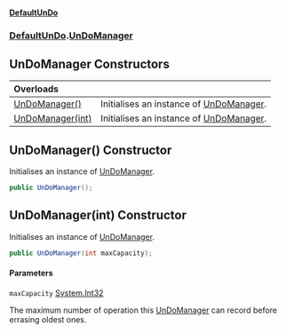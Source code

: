 #### [DefaultUnDo](../../index.md 'index')
### [DefaultUnDo](../../index.md#DefaultUnDo 'DefaultUnDo').[UnDoManager](index.md 'DefaultUnDo\.UnDoManager')

## UnDoManager Constructors

| Overloads | |
| :--- | :--- |
| [UnDoManager\(\)](UnDoManager.md#DefaultUnDo.UnDoManager.UnDoManager() 'DefaultUnDo\.UnDoManager\.UnDoManager\(\)') | Initialises an instance of [UnDoManager](index.md 'DefaultUnDo\.UnDoManager')\. |
| [UnDoManager\(int\)](UnDoManager.md#DefaultUnDo.UnDoManager.UnDoManager(int) 'DefaultUnDo\.UnDoManager\.UnDoManager\(int\)') | Initialises an instance of [UnDoManager](index.md 'DefaultUnDo\.UnDoManager')\. |

<a name='DefaultUnDo.UnDoManager.UnDoManager()'></a>

## UnDoManager\(\) Constructor

Initialises an instance of [UnDoManager](index.md 'DefaultUnDo\.UnDoManager')\.

```csharp
public UnDoManager();
```

<a name='DefaultUnDo.UnDoManager.UnDoManager(int)'></a>

## UnDoManager\(int\) Constructor

Initialises an instance of [UnDoManager](index.md 'DefaultUnDo\.UnDoManager')\.

```csharp
public UnDoManager(int maxCapacity);
```
#### Parameters

<a name='DefaultUnDo.UnDoManager.UnDoManager(int).maxCapacity'></a>

`maxCapacity` [System\.Int32](https://docs.microsoft.com/en-us/dotnet/api/System.Int32 'System\.Int32')

The maximum number of operation this [UnDoManager](index.md 'DefaultUnDo\.UnDoManager') can record before errasing oldest ones\.
